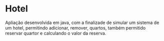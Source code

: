 # Hotel
Apliação desenvolvida em java, com a finalizade de simular um sistema de um hotel, permitindo adicionar, remover, quartos, também permitido reservar quartor e calculando o valor da reserva. 
